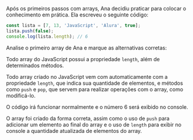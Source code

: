 Após os primeiros passos com arrays, Ana decidiu praticar para colocar o conhecimento em prática. Ela escreveu o seguinte código:

```js
const lista = [7, 13, 'JavaScript', 'Alura', true];
lista.push(false);
console.log(lista.length); // 6
```

Analise o primeiro array de Ana e marque as alternativas corretas:

Todo array do JavaScript possui a propriedade `length`, além de determinados métodos.

Todo array criado no JavaScript vem com automaticamente com a propriedade `length`, que indica sua quantidade de elementos, e métodos como `push` e `pop`, que servem para realizar operações com o array, como modificá-lo.

O código irá funcionar normalmente e o número 6 será exibido no console.

O array foi criado da forma correta, assim como o uso de `push` para adicionar um elemento ao final do array e o uso de `length` para exibir no console a quantidade atualizada de elementos do array.